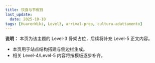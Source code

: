 ```yaml
---
title: 饮食与节假日
last_update:
  date: 2025-10-10
tags: [HuarenWiki, Level3, arrival-prep, cultura-adattamento]
---
```

**说明：** 本页为该主题的 Level-3 骨架占位，后续将补充 Level-5 正文内容。

- 本页用于站点结构搭建与侧边栏生成。
- 相关 Level-4/Level-5 内容将按模板逐步补齐。
